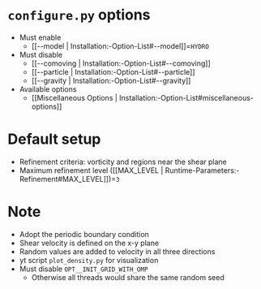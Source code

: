 # `configure.py` options
- Must enable
  - [[--model | Installation:-Option-List#--model]]=`HYDRO`
- Must disable
  - [[--comoving | Installation:-Option-List#--comoving]]
  - [[--particle | Installation:-Option-List#--particle]]
  - [[--gravity | Installation:-Option-List#--gravity]]
- Available options
  - [[Miscellaneous Options | Installation:-Option-List#miscellaneous-options]]


# Default setup
- Refinement criteria: vorticity and regions near the shear plane
- Maximum refinement level ([[MAX_LEVEL | Runtime-Parameters:-Refinement#MAX_LEVEL]])=`3`


# Note
- Adopt the periodic boundary condition
- Shear velocity is defined on the x-y plane
- Random values are added to velocity in all three directions
- yt script `plot_density.py` for visualization
- Must disable `OPT__INIT_GRID_WITH_OMP`
  - Otherwise all threads would share the same random seed

